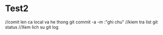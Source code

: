 # Test2
//comit len ca local va he thong
git commit -a -m :"ghi chu"
//kiem tra list
git status
//Xem lich su
git log